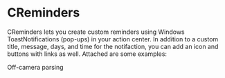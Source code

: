 # CReminders
CReminders lets you create custom reminders using Windows ToastNotifications (pop-ups) in your action center. In addition to a custom title, message, days, and time for the notifaction, you can add an icon and buttons with links as well. Attached are some examples:

Off-camera parsing
